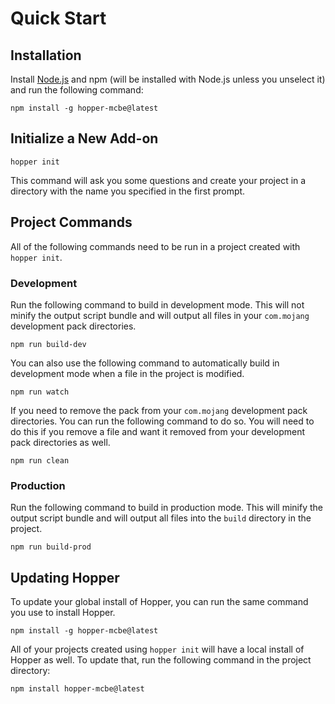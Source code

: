# Quick Start

## Installation

Install [Node.js](https://nodejs.org/en) and npm (will be installed with Node.js unless you unselect it) and run the following command:

```shell
npm install -g hopper-mcbe@latest
```

## Initialize a New Add-on

```shell
hopper init
```

This command will ask you some questions and create your project in a directory with the name you specified in the first prompt.

## Project Commands

All of the following commands need to be run in a project created with `hopper init`.

### Development

Run the following command to build in development mode. This will not minify the output script bundle and will output all files in your `com.mojang` development pack directories.

```shell
npm run build-dev
```

You can also use the following command to automatically build in development mode when a file in the project is modified.

```shell
npm run watch
```

If you need to remove the pack from your `com.mojang` development pack directories. You can run the following command to do so. You will need to do this if you remove a file and want it removed from your development pack directories as well.

```shell
npm run clean
```

### Production

Run the following command to build in production mode. This will minify the output script bundle and will output all files into the `build` directory in the project.

```shell
npm run build-prod
```

## Updating Hopper

To update your global install of Hopper, you can run the same command you use to install Hopper.

```shell
npm install -g hopper-mcbe@latest
```

All of your projects created using `hopper init` will have a local install of Hopper as well. To update that, run the following command in the project directory:

```shell
npm install hopper-mcbe@latest
```
